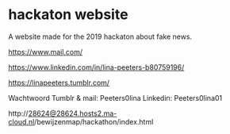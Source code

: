 # hackaton website
 A website made for the 2019 hackaton about fake news.

https://www.mail.com/

 https://www.linkedin.com/in/lina-peeters-b80759196/

 https://linapeeters.tumblr.com/

Wachtwoord Tumblr & mail: Peeters0lina
Linkedin: Peeters0lina01

http://28624@28624.hosts2.ma-cloud.nl/bewijzenmap/hackathon/index.html